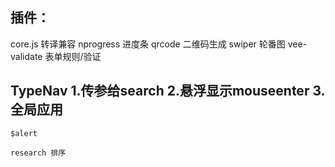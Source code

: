 ##  插件：
core.js   转译兼容
nprogress   进度条
qrcode   二维码生成
swiper    轮番图
vee-validate     表单规则/验证



## TypeNav   1.传参给search    2.悬浮显示mouseenter      3.全局应用

    $alert

    research 排序